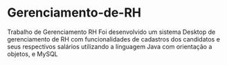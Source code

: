 # Gerenciamento-de-RH
Trabalho de Gerenciamento RH
Foi desenvolvido um sistema Desktop de gerenciamento de RH com funcionalidades de cadastros dos candidatos e seus respectivos salários utilizando a linguagem Java com orientação a objetos, e MySQL
